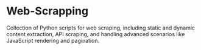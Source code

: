 # Web-Scrapping
Collection of Python scripts for web scraping, including static and dynamic content extraction, API scraping, and handling advanced scenarios like JavaScript rendering and pagination.
